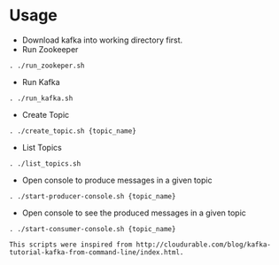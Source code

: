 # Usage

* Download kafka into working directory first.
* Run Zookeeper
```
. ./run_zookeper.sh
```

* Run Kafka
```
. ./run_kafka.sh
```

* Create Topic
```
. ./create_topic.sh {topic_name}
```

* List Topics
```
. ./list_topics.sh
```

* Open console to produce messages in a given topic
```
. ./start-producer-console.sh {topic_name}
```

* Open console to see the produced messages in a given topic
```
. ./start-consumer-console.sh {topic_name}
```

```
This scripts were inspired from http://cloudurable.com/blog/kafka-tutorial-kafka-from-command-line/index.html.
```
